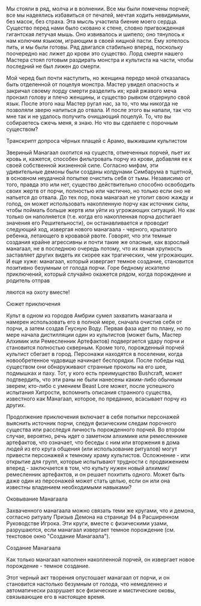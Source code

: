 Мы стояли в ряд, молча и в волнении. Все мы были помечены порчей; все мы надеялись избавиться от печатей, мечтая ходить невидимыми, без масок, без страха. Эта мысль участила биение моего сердца. Существо перед нами было сковано к стене, словно пригвожденная гигантская летучая мышь. Оно извивалось и шипело; оно тянулось к нам колючим языком, играющим в своей хищной пасти. Ему хотелось пить, и мы были готовы. Ряд двигался стабильно вперед, поскольку поочередно нас лижет до крови это существо. Лорд смерти нашего Мастера стоял готовым раздирать монстра и культиста на части, чтобы последний не был лижен до смерти.

Мой черед был почти наступить, но женщина передо мной отказалась быть отделенной от поцелуя монстра. Мастер увидел опасность и закричал своему лорду смерти разделить их; край ржавого меча пронзил голову и плечо женщины, и существо рывком отдернуло свой язык. После этого наш Мастер ругал нас, за то, что мы никогда не позволяли зверю напиться до отвала. И после этого вы напали, так что мне так и не удалось получить очищающий поцелуй. То, что вы собираетесь сжечь меня, я знаю. Но что вы сделаете с порочным существом?

Транскрипт допроса чёрных плащей с Арамо, выжившим культистом

Звериный Манагаал охотится на существ, отмеченных порчей, пьет их кровь и, кажется, способен фильтровать порчу из крови, добавляя ее к своей собственной жизненной силе. Согласно мифам, эти удивительные демоны были созданы колдунами Симбарума в тщетной, в основном неудачной попытке очистить себя от тьмы. Независимо от того, правда это или нет, существо действительно способно освободить своих жертв от порчи, полностью или частично, но только если оно не напьется до отвала. До тех пор, пока манагаал не утолит свою жажду и голод, он может использовать накопленную порчу как источник силы, чтобы поймать больше жертв или уйти из угрожающих ситуаций. Но как только он наполняется (т.е. когда его накопленная порча достигает значения его Решительности), он останавливается и проводит следующий ход, извергая нового манагаала - черного, крылатого ребенка, летающего в кровавой рвоте. Говорят, что эти темные создания крайне агрессивны и почти такие же опасные, как взрослый манагаал, не в последнюю очередь потому, что их явная хрупкость заставляет других видеть их скорее как трагических, чем угрожающих. И еще хуже: манагаал, который извергает темное создание, становится позитивно безумным от голода порчи. Горе бедному искателю приключений, который случайно окажется рядом, когда порождение и родитель отправ

ляются на охоту вместе!

Сюжет приключения

Культ в одном из городов Амбрии сумел захватить манагаала и намерен использовать его в полной мере, сначала очистив себя от порчи, а затем создав Гнусную Воду. Первая фаза идет по плану, но по мере начала дистилляции один из культистов (может быть, Мастер Алхимик или Ремесленник Артефактов) подвергается удару порчи и становится полностью скверным. Кроме того, порожденный порчей культист сбегает в город. Персонажи находятся в поселении, когда новообретенное чудовище начинает беспорядки. После победы над существом они обнаруживают странные проколы на его шее, подмышках и паху. Тот, у кого есть преимущество Bushcraft, может подтвердить, что эти раны не были нанесены каким-либо обычным зверем; кто-либо с умением Beast Lore может, после успешного испытания Хитрости, вспомнить описания странного существа, известного как Манагаал, которое, по преданию, всасывает порчу из других.

Продолжение приключения включает в себя попытки персонажей выяснить источник порчи, следуя физическим следам порочного существа или расследуя личность порожденного порчей. Во втором случае, вероятно, речь идет о заметном алхимике или ремесленнике артефактов, что означает, что беседы с ним или вторжения в дома людей из его круга общения (или использование ритуалов) могут привести персонажей к темному храму культистов. Осложнение - или открытие для групп, которые испытывают трудности с продвижением вперед - заключается в том, что культу нужен новый алхимик/ремесленник артефактов, и он решает похитить одного. Может быть даже один из персонажей может стать целью, если он или она известны владением необходимыми навыками?

Оковывание Манагаала

Захваченного манагаала можно связать теми же кругами, что и демона, согласно ритуалу Призыв Демона на странице 94 в Расширенном Руководстве Игрока. Эти круги, вместе с физическими узами, разрушаются, если манагаал извергает темное порождение (см. текстовое окно "Создание Манагаала").

Создание Манагаала

Как только манагаал наполнен накопленной порчей, он извергает новое порождение - темное создание.

Этот черный акт творения опустошает манагаал от порчи, и он становится настолько безумным от голода, что немедленно и автоматически разрушает все физические и мистические оковы, связывающие его в настоящее время.